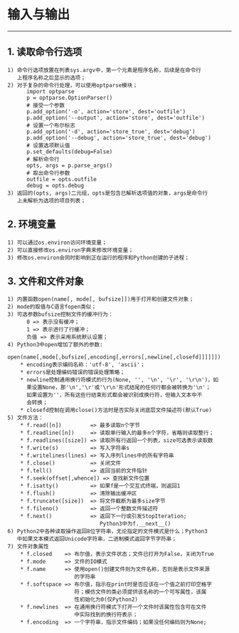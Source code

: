 # **输入与输出**
***

## **1. 读取命令行选项**
    1) 命令行选项放置在列表sys.argv中，第一个元素是程序名称，后续是在命令行
       上程序名称之后显示的选项；
    2) 对于复杂的命令行处理，可以使用optparse模块；
          import optparse
          p = optparse.OptionParser()
          # 接受一个参数
          p.add_option('-o', action='store', dest='outfile')
          p.add_option('--output', action='store', dest='outfile')
          # 设置一个布尔标志
          p.add_option('-d', action='store_true', dest='debug')
          p.add_option('--debug', action='store_true', dest='debug')
          # 设置选项默认值
          p.set_defaults(debug=False)
          # 解析命令行
          opts, args = p.parse_args()
          # 取出命令行参数
          outfile = opts.outfile
          debug = opts.debug
    3) 返回的(opts, args)二元组，opts是包含已解析选项值的对象，args是命令行
       上未解析为选项的项目列表；

## **2. 环境变量**
    1) 可以通过os.environ访问环境变量；
    2) 可以直接修改os.environ字典来修改环境变量；
    3) 修改os.environ会同时影响到正在运行的程序和Python创建的子进程；

## **3. 文件和文件对象**
    1) 内置函数open(name[, mode[, bufsize]])用于打开和创建文件对象；
    2) mode的取值与C语言fopen类似；
    3) 可选参数bufsize控制文件的缓冲行为：
          0 => 表示没有缓冲；
          1 => 表示进行了行缓冲；
          负值 => 表示采用系统默认设置；
    4) Python3中open增加了额外的参数:
        open(name[,mode[,bufsize[,encoding[,errors[,newline[,closefd]]]]]])
        * encoding表示编码名称：'utf-8', 'ascii'；
        * errors是处理编码错误的错误处理策略；
        * newline控制通用换行符模式的行为(None, '', '\n', '\r', '\r\n')，如
          果设置None，那'\n','\r'或'\r\n'形式结尾的任何行都会被转换为'\n'；
          如果设置为''，所有这些行结束形式都会被识别成换行符，但输入文本中不
          会转换；
        * closefd控制在调用close()方法时是否实际关闭底层文件描述符(默认True)
    5) 文件方法：
        * f.read([n])         => 最多读取n个字节
        * f.readline([n])     => 读取单行输入的最多n个字符，省略则读取整行；
        * f.readlines([size]) => 读取所有行返回一个列表，size可选表示读取数
        * f.write(s)          => 写入字符串s
        * f.writelines(lines) => 写入序列lines中的所有字符串
        * f.close()           => 关闭文件
        * f.tell()            => 返回当前的文件指针
        * f.seek(offset[,whence]) => 查找新文件位置
        * f.isatty()          => 如果f是一个交互式终端，则返回1
        * f.flush()           => 清除输出缓冲区
        * f.truncate([size])  => 将文件截断为最多size字节
        * f.fileno()          => 返回一个整数文件描述符
        * f.next()            => 返回下一行或引发StopIteration;
                                 Python3中为f.__next__()
    6) Python2中各种读取操作返回8位字符串，无论指定的文件模式是什么；Python3
       中如果文本模式返回Unicode字符串，二进制模式返回字节字符串；
    7) 文件对象属性
        * f.closed    => 布尔值，表示文件状态；文件已打开为False，关闭为True
        * f.mode      => 文件的IO模式
        * f.name      => 使用open()创建文件则为文件名称，否则是表示文件来源
                         的字符串
        * f.softspace => 布尔值，指示在print时是否应该在一个值之前打印空格字
                         符；模仿文件的类必须提供该名称的一个可写属性，该属
                         性初始化为0(仅Python2)
        * f.newlines  => 在通用换行符模式下打开一个文件时该属性包含可在文件
                         中实际找到的换行符表示；
        * f.encoding  => 一个字符串，指示文件编码；如果没任何编码则为None;
